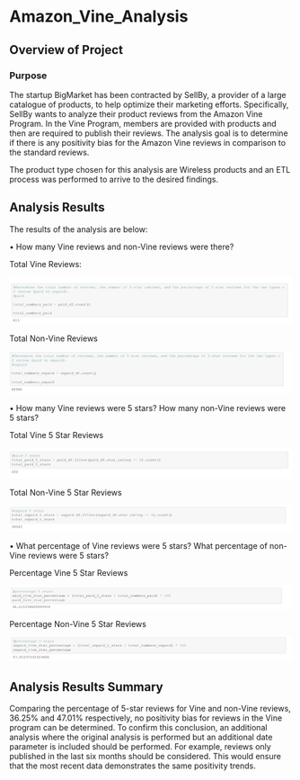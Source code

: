 # Amazon_Vine_Analysis

## Overview of Project
### Purpose

The startup BigMarket has been contracted by SellBy, a provider of a large catalogue of products, to help optimize their marketing efforts. Specifically, SellBy wants to analyze their product reviews from the Amazon Vine Program. In the Vine Program, members are provided with products and then are required to publish their reviews. The analysis goal is to determine if there is any positivity bias for the Amazon Vine reviews in comparison to the standard reviews.

The product type chosen for this analysis are Wireless products and an ETL process was performed to arrive to the desired findings.

## Analysis Results 

The results of the analysis are below:

•	How many Vine reviews and non-Vine reviews were there?

Total Vine Reviews:

<img src ="https://github.com/Jafranco96/Amazon_Vine_Analysis/blob/main/Resources/Total%20Vine%20Reviews.PNG">


Total Non-Vine Reviews

<img src ="https://github.com/Jafranco96/Amazon_Vine_Analysis/blob/main/Resources/Total%20Non-Vine%20Reviews.PNG">

•	How many Vine reviews were 5 stars? How many non-Vine reviews were 5 stars?

Total Vine 5 Star Reviews

<img src ="https://github.com/Jafranco96/Amazon_Vine_Analysis/blob/main/Resources/Total%20Vine%205%20Stars%20Reviews.PNG">

Total Non-Vine 5 Star Reviews

<img src ="https://github.com/Jafranco96/Amazon_Vine_Analysis/blob/main/Resources/Total%20Non-Vine%205%20Stars%20Reviews.PNG">


•	What percentage of Vine reviews were 5 stars? What percentage of non-Vine reviews were 5 stars?

Percentage Vine 5 Star Reviews

<img src ="https://github.com/Jafranco96/Amazon_Vine_Analysis/blob/main/Resources/Vine%205%20Star%20Percentage.PNG">

Percentage Non-Vine 5 Star Reviews

<img src ="https://github.com/Jafranco96/Amazon_Vine_Analysis/blob/main/Resources/Non-Vine%205%20Star%20Percentage.PNG">


## Analysis Results Summary

Comparing the percentage of 5-star reviews for Vine and non-Vine reviews, 36.25% and 47.01% respectively, no positivity bias for reviews in the Vine program can be determined.
To confirm this conclusion, an additional analysis where the original analysis is performed but an additional date parameter is included should be performed. For example, reviews only published in the last six months should be considered. This would ensure that the most recent data demonstrates the same positivity trends. 
